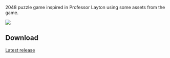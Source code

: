 2048 puzzle game inspired in Professor Layton using some assets from the game.

![](https://imgur.com/a/pOg2i6z)

## Download
[Latest release](https://github.com/mariod8/2048-nds/releases/latest)